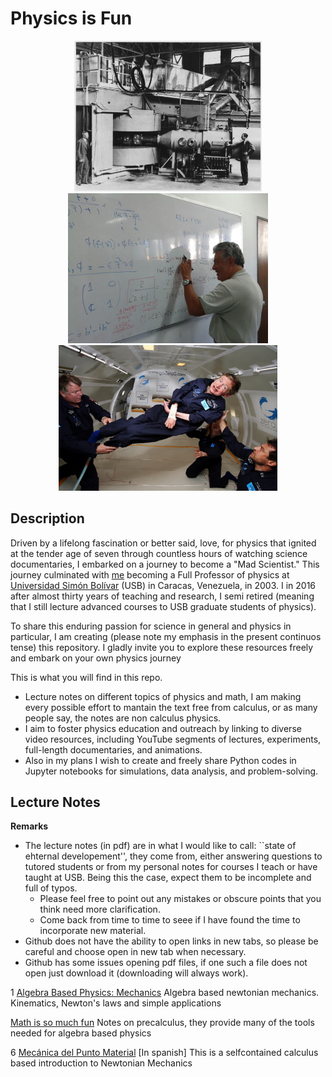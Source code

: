 <p align="center">
  <H1> Physics is Fun </H1>
</p>

<p align="center">
  <img src="pics/Berkeley_60-inch_cyclotron.jpg" width="300" title="hover text">
  <img src="pics/Jesus-Esteban_MIC119.jpg" width="320" title="hover text">
  <img src="pics/Hawking_in_Zero_Gravity_NASA.jpg" width="350" title="hover text">
</p>




## Description

Driven by a lifelong fascination or better said, love, for physics that ignited at the tender age of seven through countless hours of watching science documentaries, I embarked on a journey to become a "Mad Scientist." This journey culminated with [me](https://sites.google.com/view/marioicaicedo) becoming a Full Professor of physics at [Universidad Simón Bolívar](http://www.usb.ve) (USB) in Caracas, Venezuela, in 2003. I in 2016 after almost thirty years of teaching and research, I semi retired (meaning that I still lecture advanced courses to USB graduate students of physics).

To share this enduring passion for science in general and physics in particular, I am creating (please note my emphasis in the present continuos tense) this repository. I gladly invite you to explore these resources freely and embark on your own physics journey

This is what you will find in this repo. 

*  Lecture notes on different topics of physics and math, I am making every possible effort to mantain the text free from calculus, or as many people say, the notes are non calculus physics.
*  I aim to foster physics education and outreach by linking to diverse video resources, including YouTube segments of lectures, experiments, full-length documentaries, and animations.
*  Also in my plans I wish to create and freely share Python codes in Jupyter notebooks for simulations, data analysis, and problem-solving.  


## Lecture Notes

**Remarks** 

* The lecture notes (in pdf) are in what I would like to call: ``state of ehternal developement'', they come from, either answering questions to tutored students or from my personal notes for courses I teach or have taught at USB. Being this the case, expect them to be incomplete and full of typos.
  * Please feel free to point out any mistakes or obscure points that you think need more clarification.
  * Come back from time to time to seee if I have found the time to incorporate new material.
* Github does not have the ability to open links in new  tabs, so please be careful and choose open in new tab when necessary.
* Github has some issues opening pdf files, if one such a file does not open just download it (downloading will always work).

  

1 [Algebra Based Physics: Mechanics](docs/Algebra_Based_Physics_MECHANICS.pdf) Algebra based newtonian mechanics. Kinematics, Newton's laws and simple applications

[Math is so much fun](docs/M_is_Fun.pdf) Notes on precalculus, they provide many of the tools needed for algebra based physics


6 [Mecánica del Punto Material](docs/Mecanica_del_Punto_Material.pdf) [In spanish] This is a selfcontained calculus based introduction to Newtonian Mechanics
